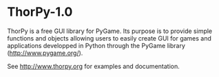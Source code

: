 # ThorPy-1.0
ThorPy is a free GUI library for PyGame. Its purpose is to provide simple functions and objects allowing users to easily create GUI for games and applications developped in Python through the PyGame library (http://www.pygame.org/).

See http://www.thorpy.org for examples and documentation.
